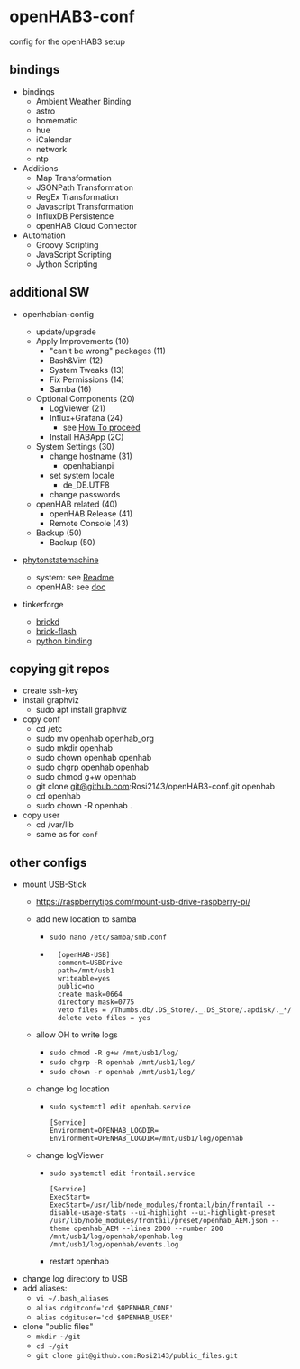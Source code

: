 # openHAB3-conf
config for the openHAB3 setup

## bindings
* bindings
  * Ambient Weather Binding
  * astro
  * homematic
  * hue
  * iCalendar
  * network
  * ntp
* Additions
  * Map Transformation
  * JSONPath Transformation
  * RegEx Transformation
  * Javascript Transformation
  * InfluxDB Persistence
  * openHAB Cloud Connector
* Automation
  * Groovy Scripting
  * JavaScript Scripting
  * Jython Scripting

## additional SW
* openhabian-config
  * update/upgrade
  * Apply Improvements (10)
    * "can't be wrong" packages (11)
    * Bash&Vim (12)
    * System Tweaks (13)
    * Fix Permissions (14)
    * Samba (16)
  * Optional Components (20)
    * LogViewer (21)
    * Influx+Grafana (24)
      * see [How To proceed](https://community.openhab.org/t/13761/1)
    * Install HABApp (2C)
  * System Settings (30)
    * change hostname (31)
      * openhabianpi
    * set system locale
      * de_DE.UTF8
    * change passwords
  * openHAB related (40)
    * openHAB Release (41)
    * Remote Console (43)
  * Backup (50)
    * Backup (50)

* [phytonstatemachine](https://github.com/Rosi2143/python-statemachine)
  * system: see [Readme](.\habapp\README.md)
  * openHAB: see [doc](https://github.com/Rosi2143/openHAB3-conf/tree/master/automation/lib/python/personal)
* tinkerforge
  * [brickd](https://www.tinkerforge.com/de/doc/Software/Brickd_Install_Linux.html#brickd-install-linux)
  * [brick-flash](https://www.tinkerforge.com/de/doc/Software/Brickd_Install_Linux.html#brickd-install-linux)
  * [python binding](https://www.tinkerforge.com/de/doc/Software/API_Bindings_Python.html#api-bindings-python)

## copying git repos
* create ssh-key
* install graphviz
  * sudo apt install graphviz
* copy conf
  * cd /etc
  * sudo mv openhab openhab_org
  * sudo mkdir openhab
  * sudo chown openhab openhab
  * sudo chgrp openhab openhab
  * sudo chmod g+w openhab
  * git clone git@github.com:Rosi2143/openHAB3-conf.git openhab
  * cd openhab
  * sudo chown -R openhab .
* copy user
  * cd /var/lib
  * same as for `conf`

## other configs
* mount USB-Stick
  * https://raspberrytips.com/mount-usb-drive-raspberry-pi/
  * add new location to samba
    * `sudo nano /etc/samba/smb.conf`
    *
        ```
          [openHAB-USB]
          comment=USBDrive
          path=/mnt/usb1
          writeable=yes
          public=no
          create mask=0664
          directory mask=0775
          veto files = /Thumbs.db/.DS_Store/._.DS_Store/.apdisk/._*/
          delete veto files = yes
        ```

  * allow OH to write logs
    * `sudo chmod -R g+w /mnt/usb1/log/`
    * `sudo chgrp -R openhab /mnt/usb1/log/`
    * `sudo chown -r openhab /mnt/usb1/log/`
  * change log location
    * `sudo systemctl edit openhab.service`
        ```
        [Service]
        Environment=OPENHAB_LOGDIR=
        Environment=OPENHAB_LOGDIR=/mnt/usb1/log/openhab
        ```
  * change logViewer
    * `sudo systemctl edit frontail.service`
        ```
        [Service]
        ExecStart=
        ExecStart=/usr/lib/node_modules/frontail/bin/frontail --disable-usage-stats --ui-highlight --ui-highlight-preset /usr/lib/node_modules/frontail/preset/openhab_AEM.json --theme openhab_AEM --lines 2000 --number 200 /mnt/usb1/log/openhab/openhab.log /mnt/usb1/log/openhab/events.log

        ```

    * restart openhab
* change log directory to USB
* add aliases:
  * `vi ~/.bash_aliases`
  * `alias cdgitconf='cd $OPENHAB_CONF'`
  * `alias cdgituser='cd $OPENHAB_USER'`
* clone "public files"
  * `mkdir ~/git`
  * `cd ~/git`
  * `git clone git@github.com:Rosi2143/public_files.git`
